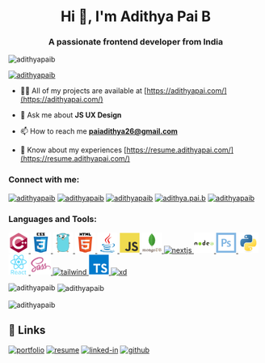 <h1 align="center">Hi 👋, I'm Adithya Pai B</h1>
<h3 align="center">A passionate frontend developer from India</h3>

<p align="left"> <img src="https://komarev.com/ghpvc/?username=adithyapaib&label=Profile%20views&color=0e75b6&style=flat" alt="adithyapaib" /> </p>

<p align="left"> <a href="https://twitter.com/adithyapaib" target="blank"><img src="https://img.shields.io/twitter/follow/adithyapaib?logo=twitter&style=for-the-badge" alt="adithyapaib" /></a> </p>

- 👨‍💻 All of my projects are available at [https://adithyapai.com/](https://adithyapai.com/)

- 💬 Ask me about **JS UX Design**

- 📫 How to reach me **paiadithya26@gmail.com**

- 📄 Know about my experiences [https://resume.adithyapai.com/](https://resume.adithyapai.com/)


<h3 align="left">Connect with me:</h3>
<p align="left">
<a href="https://dev.to/adithyapaib" target="blank"><img align="center" src="https://cdn.jsdelivr.net/npm/simple-icons@3.0.1/icons/dev-dot-to.svg" alt="adithyapaib" height="30" width="40" /></a>
<a href="https://twitter.com/adithyapaib" target="blank"><img align="center" src="https://raw.githubusercontent.com/rahuldkjain/github-profile-readme-generator/neutral-icons/src/images/icons/Social/twitter.svg" alt="adithyapaib" height="30" width="40" /></a>
<a href="https://linkedin.com/in/adithyapaib" target="blank"><img align="center" src="https://raw.githubusercontent.com/rahuldkjain/github-profile-readme-generator/neutral-icons/src/images/icons/Social/linked-in-alt.svg" alt="adithyapaib" height="30" width="40" /></a>
<a href="https://instagram.com/adithya.pai.b" target="blank"><img align="center" src="https://raw.githubusercontent.com/rahuldkjain/github-profile-readme-generator/neutral-icons/src/images/icons/Social/instagram.svg" alt="adithya.pai.b" height="30" width="40" /></a>
<a href="https://www.hackerrank.com/adithyapaib" target="blank"><img align="center" src="https://raw.githubusercontent.com/rahuldkjain/github-profile-readme-generator/neutral-icons/src/images/icons/Social/hackerrank.svg" alt="adithyapaib" height="30" width="40" /></a>
</p>

<h3 align="left">Languages and Tools:</h3>
<p align="left"> <a href="https://www.w3schools.com/cpp/" target="_blank"> <img src="https://raw.githubusercontent.com/devicons/devicon/master/icons/cplusplus/cplusplus-original.svg" alt="cplusplus" width="40" height="40"/> </a> <a href="https://www.w3schools.com/css/" target="_blank"> <img src="https://raw.githubusercontent.com/devicons/devicon/master/icons/css3/css3-original-wordmark.svg" alt="css3" width="40" height="40"/> </a> <a href="https://golang.org" target="_blank"> <img src="https://raw.githubusercontent.com/devicons/devicon/master/icons/go/go-original.svg" alt="go" width="40" height="40"/> </a> <a href="https://www.w3.org/html/" target="_blank"> <img src="https://raw.githubusercontent.com/devicons/devicon/master/icons/html5/html5-original-wordmark.svg" alt="html5" width="40" height="40"/> </a> <a href="https://www.java.com" target="_blank"> <img src="https://raw.githubusercontent.com/devicons/devicon/master/icons/java/java-original.svg" alt="java" width="40" height="40"/> </a> <a href="https://developer.mozilla.org/en-US/docs/Web/JavaScript" target="_blank"> <img src="https://raw.githubusercontent.com/devicons/devicon/master/icons/javascript/javascript-original.svg" alt="javascript" width="40" height="40"/> </a> <a href="https://www.mongodb.com/" target="_blank"> <img src="https://raw.githubusercontent.com/devicons/devicon/master/icons/mongodb/mongodb-original-wordmark.svg" alt="mongodb" width="40" height="40"/> </a> <a href="https://nextjs.org/" target="_blank"> <img src="https://cdn.worldvectorlogo.com/logos/nextjs-3.svg" alt="nextjs" width="40" height="40"/> </a> <a href="https://nodejs.org" target="_blank"> <img src="https://raw.githubusercontent.com/devicons/devicon/master/icons/nodejs/nodejs-original-wordmark.svg" alt="nodejs" width="40" height="40"/> </a> <a href="https://www.photoshop.com/en" target="_blank"> <img src="https://raw.githubusercontent.com/devicons/devicon/master/icons/photoshop/photoshop-line.svg" alt="photoshop" width="40" height="40"/> </a> <a href="https://www.python.org" target="_blank"> <img src="https://raw.githubusercontent.com/devicons/devicon/master/icons/python/python-original.svg" alt="python" width="40" height="40"/> </a> <a href="https://reactjs.org/" target="_blank"> <img src="https://raw.githubusercontent.com/devicons/devicon/master/icons/react/react-original-wordmark.svg" alt="react" width="40" height="40"/> </a> <a href="https://sass-lang.com" target="_blank"> <img src="https://raw.githubusercontent.com/devicons/devicon/master/icons/sass/sass-original.svg" alt="sass" width="40" height="40"/> </a> <a href="https://tailwindcss.com/" target="_blank"> <img src="https://www.vectorlogo.zone/logos/tailwindcss/tailwindcss-icon.svg" alt="tailwind" width="40" height="40"/> </a> <a href="https://www.typescriptlang.org/" target="_blank"> <img src="https://raw.githubusercontent.com/devicons/devicon/master/icons/typescript/typescript-original.svg" alt="typescript" width="40" height="40"/> </a> <a href="https://www.adobe.com/products/xd.html" target="_blank"> <img src="https://cdn.worldvectorlogo.com/logos/adobe-xd.svg" alt="xd" width="40" height="40"/> </a> </p>

<p><img align="left" src="https://github-readme-stats.vercel.app/api/top-langs?username=adithyapaib&show_icons=true&locale=en&layout=compact" alt="adithyapaib" /></p>

<p>&nbsp;<img align="center" src="https://github-readme-stats.vercel.app/api?username=adithyapaib&show_icons=true&locale=en" alt="adithyapaib" /></p>

<p><img align="center" src="https://github-readme-streak-stats.herokuapp.com/?user=adithyapaib&" alt="adithyapaib" /></p>


## 🔗 Links

[![portfolio](https://img.shields.io/badge/Portfolio-5340ff?style=for-the-badge&logo=Google-chrome&logoColor=white)](https://adithyapai.com/)
[![resume](https://img.shields.io/badge/Resume-4285F4?style=for-the-badge&logo=read-the-docs&logoColor=white)](https://resume.adithyapai.com)
[![linked-in](https://img.shields.io/badge/Linked_In-0077B5?style=for-the-badge&logo=LinkedIn&logoColor=white)](https://www.linkedin.com/in/adithyapaib)
[![github](https://img.shields.io/badge/GitHub-000000?style=for-the-badge&logo=GitHub&logoColor=white)](https://github.com/adithyapaib)
